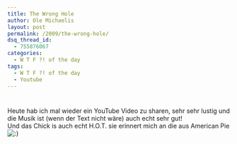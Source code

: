 ```yaml
---
title: The Wrong Hole
author: Ole Michaelis
layout: post
permalink: /2009/the-wrong-hole/
dsq_thread_id:
  - 755876067
categories:
  - W T F ?! of the day
tags:
  - W T F ?! of the day
  - Youtube
---
```

# 

Heute hab ich mal wieder ein YouTube Video zu sharen, sehr sehr lustig und die Musik ist (wenn der Text nicht wäre) auch echt sehr gut!  
Und das Chick is auch echt H.O.T. sie erinnert mich an die aus American Pie ![:)][1] 

 [1]: http://blog.codestars.eu/wp-includes/images/smilies/icon_smile.gif



